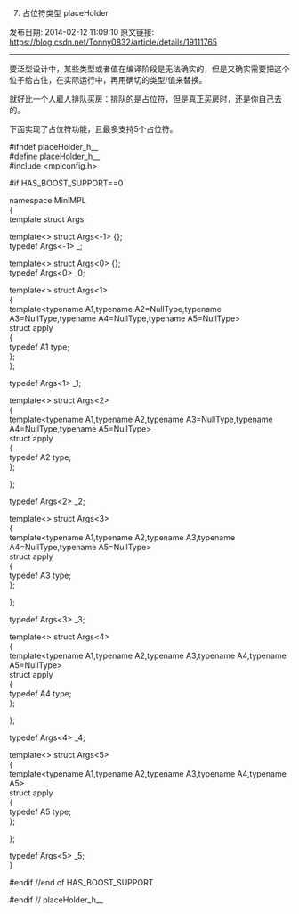 7) 占位符类型 placeHolder 

发布日期: 2014-02-12 11:09:10
原文链接: https://blog.csdn.net/Tonny0832/article/details/19111765

---

要泛型设计中，某些类型或者值在编译阶段是无法确实的，但是又确实需要把这个位子给占住，在实际运行中，再用确切的类型/值来替换。

就好比一个人雇人排队买房：排队的是占位符，但是真正买房时，还是你自己去的。

下面实现了占位符功能，且最多支持5个占位符。

  


#ifndef placeHolder_h__  
#define placeHolder_h__  
#include <mplconfig.h>  
  
  
#if HAS_BOOST_SUPPORT==0  
  
  
namespace MiniMPL  
{  
template<int N> struct Args;  
  
  
template<> struct Args<-1> {};  
typedef Args<-1> _;  
  
  
template<> struct Args<0> {};  
typedef Args<0> _0;  
  
  
template<> struct Args<1>  
{  
template<typename A1,typename A2=NullType,typename A3=NullType,typename A4=NullType,typename A5=NullType>  
struct apply  
{  
typedef A1 type;  
};  
};  
  
  
typedef Args<1> _1;  
  
  
template<> struct Args<2>  
{  
template<typename A1,typename A2,typename A3=NullType,typename A4=NullType,typename A5=NullType>  
struct apply  
{  
typedef A2 type;  
};  
  
  
};  
  
  
typedef Args<2> _2;   
  
  
template<> struct Args<3>  
{  
template<typename A1,typename A2,typename A3,typename A4=NullType,typename A5=NullType>  
struct apply  
{  
typedef A3 type;  
};  
  
  
};  
  
  
typedef Args<3> _3;   
  
  
template<> struct Args<4>  
{  
template<typename A1,typename A2,typename A3,typename A4,typename A5=NullType>  
struct apply  
{  
typedef A4 type;  
};  
  
  
};  
  
  
typedef Args<4> _4;   
  
  
template<> struct Args<5>  
{  
template<typename A1,typename A2,typename A3,typename A4,typename A5>  
struct apply  
{  
typedef A5 type;  
};  
  
  
};  
  
  
typedef Args<5> _5;   
}  
  
  
#endif //end of HAS_BOOST_SUPPORT  
  
  
#endif // placeHolder_h__  

